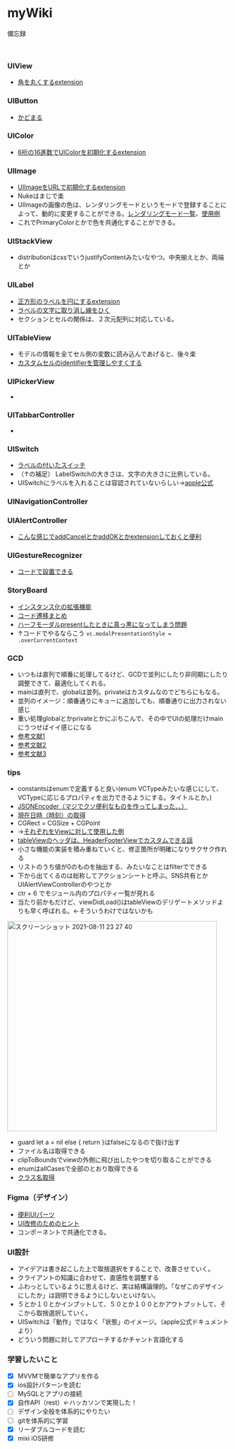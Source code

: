 # myWiki
備忘録

<br>

### UIView
- [角を丸くするextension](https://github.com/miyakooti/myWiki/wiki/%E8%A7%92%E3%82%92%E4%B8%B8%E3%81%8F%E3%81%99%E3%82%8B)


### UIButton
- [かどまる](https://github.com/miyakooti/myWiki/wiki/%E8%A7%92%E4%B8%B8)

### UIColor
- [6桁の16進数でUIColorを初期化するextension](https://github.com/miyakooti/myWiki/wiki/6%E6%A1%81%E3%81%AE16%E9%80%B2%E6%95%B0%E3%81%A7UIColor%E3%82%92%E5%88%9D%E6%9C%9F%E5%8C%96%E3%81%99%E3%82%8B)


### UIImage
- [UIImageをURLで初期化するextension](https://github.com/miyakooti/myWiki/wiki/UIImage%E3%82%92URL%E3%81%8B%E3%82%89%E7%94%9F%E6%88%90)
- Nukeはまじで楽
- UIImageの画像の色は、レンダリングモードというモードで登録することによって、動的に変更することができる。[レンダリングモード一覧](https://qiita.com/nashirox/items/2229b82dd68c6cc64603)、[使用例](https://qiita.com/Riscait/items/6779cc7c4d429fc6172f)
- これでPrimaryColorとかで色を共通化することができる。


### UIStackView
- distributionはcssでいうjustifyContentみたいなやつ。中央揃えとか、両端とか

### UILabel
- [正方形のラベルを円にするextension](https://github.com/miyakooti/myWiki/wiki/%E6%AD%A3%E6%96%B9%E5%BD%A2%E3%81%AE%E3%83%A9%E3%83%99%E3%83%AB%E3%82%92%E5%86%86%E3%81%AB%E3%81%99%E3%82%8B)
- [ラベルの文字に取り消し線をひく](https://github.com/miyakooti/myWiki/wiki/%E6%96%87%E5%AD%97%E3%81%AB%E5%8F%96%E3%82%8A%E6%B6%88%E3%81%97%E7%B7%9A%E3%82%92%E3%81%A4%E3%81%91%E3%82%8B)
- セクションとセルの関係は、２次元配列に対応している。


### UITableView
- モデルの情報を全てセル側の変数に読み込んであげると、後々楽
- [カスタムセルのidentifierを管理しやすくする](https://qiita.com/miyakooti/items/c06d18e3685a8faa68ce)

### UIPickerView
- 

### UITabbarController
- 

### UISwitch
- [ラベルの付いたスイッチ](https://github.com/Cookiezby/LabelSwitch)
- （↑の補足） LabelSwitchの大きさは、文字の大きさに比例している。
- UISwitchにラベルを入れることは容認されていないらしい→[apple公式](https://developer.apple.com/design/human-interface-guidelines/ios/controls/switches/)


### UINavigationController

### UIAlertController
- [こんな感じでaddCancelとかaddOKとかextensionしておくと便利]()

### UIGestureRecognizer
- [コードで設置できる](https://i-app-tec.com/ios/uigesturerecognizer.html)

### StoryBoard
- [インスタンス化の拡張機能](https://github.com/miyakooti/myWiki/wiki/storyboard%E3%82%92%E3%82%A4%E3%83%B3%E3%82%B9%E3%82%BF%E3%83%B3%E3%82%B9%E5%8C%96%E3%81%99%E3%82%8Bextension)
- [コード遷移まとめ](https://github.com/miyakooti/myWiki/wiki/%E3%82%B3%E3%83%BC%E3%83%89%E3%81%A7%E3%81%AE%E7%94%BB%E9%9D%A2%E9%81%B7%E7%A7%BB)
- [ハーフモーダルpresentしたときに真っ黒になってしまう問題](https://dev.classmethod.jp/articles/dont_use_uipresentationcontroller/)
- ↑コードでやるならこう ``vc.modalPresentationStyle = .overCurrentContext``


### GCD
- いつもは直列で順番に処理してるけど、GCDで並列にしたり非同期にしたり調整できて、最適化してくれる。
- mainは直列で、globalは並列。privateはカスタムなのでどちらにもなる。
- 並列のイメージ：順番通りにキューに追加しても、順番通りに出力されない感じ
- 重い処理globalとかprivateとかにぶちこんで、その中でUIの処理だけmainにうつせばイイ感じになる
- [参考文献1](https://dev.classmethod.jp/articles/gcd_swift/)
- [参考文献2](https://qiita.com/ShoichiKuraoka/items/bb2a280688d29de3ff18)
- [参考文献3](https://developer.apple.com/documentation/dispatch/dispatchqueue)

### tips
- constantsはenumで定義すると良い(enum VCTypeみたいな感じにして、VCTypeに応じるプロパティを出力できるようにする。タイトルとか。)
- [JSONEncoder（マジでクソ便利なものを作ってしまった、、）](https://github.com/miyakooti/myWiki/wiki/JSONEncoder.swift)
- [現在日時（時刻）の取得](https://github.com/miyakooti/myWiki/wiki/%E7%8F%BE%E5%9C%A8%E6%99%82%E5%88%BB%E3%81%AE%E5%8F%96%E5%BE%97%EF%BC%88NSDate%EF%BC%89)
- CGRect = CGSize + CGPoint
- →[それぞれをViewに対して使用した例](https://program-life.com/198)
- [tableViewのヘッダは、HeaderFooterViewでカスタムできる話](https://qiita.com/KikurageChan/items/e1847b54535df393d893)
- 小さな機能の実装を積み重ねていくと、修正箇所が明確になりサクサク作れる
- リストのうち値が0のものを抽出する、みたいなことはfilterでできる
- 下から出てくるのは総称してアクションシートと呼ぶ。SNS共有とかUIAlertViewControllerのやつとか
- ctr + 6 でモジュール内のプロパティ一覧が見れる
- 当たり前かもだけど、viewDidLoad()はtableViewのデリゲートメソッドよりも早く呼ばれる。←そういうわけではないかも
<img width="476" alt="スクリーンショット 2021-08-11 23 27 40" src="https://user-images.githubusercontent.com/60727025/129047499-7008ad31-c5c2-41cf-8adf-fed485bb4dfe.png">

- guard let a = nil else { return }はfalseになるので抜け出す
- ファイル名は取得できる
- clipToBoundsでviewの外側に飛び出したやつを切り取ることができる
- enumはallCasesで全部のとおり取得できる
- [クラス名取得](https://qiita.com/miyakooti/items/b243cfded6d4e534dc94)


### Figma（デザイン）
- [便利UIパーツ](https://www.figma.com/community/file/858143367356468985)
- [UI改修のためのヒント](https://developer.apple.com/design/human-interface-guidelines/ios/controls/switches/)
- コンポーネントで共通化できる。

### UI設計
- アイデアは書き起こした上で取捨選択をすることで、改善させていく。
- クライアントの知識に合わせて、直感性を調整する
- ふわっとしているように思えるけど、実は結構論理的。「なぜこのデザインにしたか」は説明できるようにしないといけない。
- ５とか１０とかインプットして、５０とか１００とかアウトプットして、そこから取捨選択していく。
- UISwitchは「動作」ではなく「状態」のイメージ。（apple公式ドキュメントより）
- どういう問題に対してアプローチするかチャント言語化する


### 学習したいこと
- [x] MVVMで簡単なアプリを作る
- [x] ios設計パターンを読む
- [ ] MySQLとアプリの接続
- [x] 自作API（rest）←ハッカソンで実現した！
- [ ] デザイン全般を体系的にやりたい
- [ ] gitを体系的に学習
- [x] リーダブルコードを読む
- [x] mixi iOS研修
